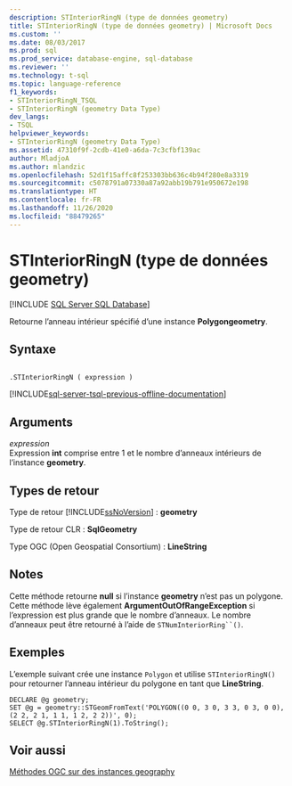 ```yaml
---
description: STInteriorRingN (type de données geometry)
title: STInteriorRingN (type de données geometry) | Microsoft Docs
ms.custom: ''
ms.date: 08/03/2017
ms.prod: sql
ms.prod_service: database-engine, sql-database
ms.reviewer: ''
ms.technology: t-sql
ms.topic: language-reference
f1_keywords:
- STInteriorRingN_TSQL
- STInteriorRingN (geometry Data Type)
dev_langs:
- TSQL
helpviewer_keywords:
- STInteriorRingN (geometry Data Type)
ms.assetid: 47310f9f-2cdb-41e0-a6da-7c3cfbf139ac
author: MladjoA
ms.author: mlandzic
ms.openlocfilehash: 52d1f15affc8f253303bb636c4b94f280e8a3319
ms.sourcegitcommit: c5078791a07330a87a92abb19b791e950672e198
ms.translationtype: HT
ms.contentlocale: fr-FR
ms.lasthandoff: 11/26/2020
ms.locfileid: "88479265"
---
```

# <a name="stinteriorringn-geometry-data-type"></a>STInteriorRingN (type de données geometry)
[!INCLUDE [SQL Server SQL Database](../../includes/applies-to-version/sql-asdb.md)]

Retourne l’anneau intérieur spécifié d’une instance **Polygongeometry**.
  
## <a name="syntax"></a>Syntaxe  
  
```  
  
.STInteriorRingN ( expression )  
```  
  
[!INCLUDE[sql-server-tsql-previous-offline-documentation](../../includes/sql-server-tsql-previous-offline-documentation.md)]

## <a name="arguments"></a>Arguments
 *expression*  
 Expression **int** comprise entre 1 et le nombre d’anneaux intérieurs de l’instance **geometry**.  
  
## <a name="return-types"></a>Types de retour  
 Type de retour [!INCLUDE[ssNoVersion](../../includes/ssnoversion-md.md)] : **geometry**  
  
 Type de retour CLR : **SqlGeometry**  
  
 Type OGC (Open Geospatial Consortium) : **LineString**  
  
## <a name="remarks"></a>Notes  
 Cette méthode retourne **null** si l’instance **geometry** n’est pas un polygone. Cette méthode lève également **ArgumentOutOfRangeException** si l’expression est plus grande que le nombre d’anneaux. Le nombre d’anneaux peut être retourné à l’aide de `STNumInteriorRing``()`.  
  
## <a name="examples"></a>Exemples  
 L’exemple suivant crée une instance `Polygon` et utilise `STInteriorRingN()` pour retourner l’anneau intérieur du polygone en tant que **LineString**.  
  
```  
DECLARE @g geometry;  
SET @g = geometry::STGeomFromText('POLYGON((0 0, 3 0, 3 3, 0 3, 0 0),(2 2, 2 1, 1 1, 1 2, 2 2))', 0);  
SELECT @g.STInteriorRingN(1).ToString();  
```  
  
## <a name="see-also"></a>Voir aussi  
 [Méthodes OGC sur des instances geography](../../t-sql/spatial-geometry/ogc-methods-on-geometry-instances.md)  
  
  

